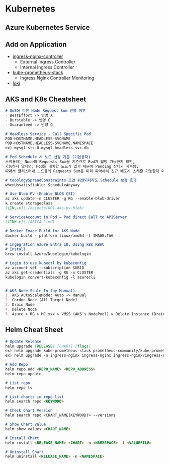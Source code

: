 # Kubernetes
## Azure Kubernetes Service
## Add on Application
- [ingress-nginx-controller](./addons/ingress-nginx-controller/)
    - External Ingress Controller
    - Internal Ingress Controller
- [kube-prometheus-stack](./addons/kube-prometheus-stack/)
    - Ingress Nginx Controller Monitoring
- [loki](./addons/loki/)
## AKS and K8s Cheatsheet
```markdown
# QoS에 따른 Node Request Sum 반영 여부
- BestEffort -> 반영 X
- Burstable -> 반영 O
- Guaranteed -> 반영 O

# Headless Service - Call Specific Pod
POD-HOSTNAME.HEADLESS-SVCNAME
POD-HOSTNAME.HEADLESS-SVCNAME.NAMESPACE
ex) mysql-sts-0.mysql-headless-svc.db

# Pod Schedule 시 노드 선정 기준 (기본동작)
스케쥴러는 Node의 Requests Sum을 기준으로 Pod가 할당 가능한지 확인, 
가능하지 않다면, Pod를 배치할 노드가 없기 때문에 Pending 상태가 지속됨, 
따라서 클러스터내 노드들의 Requests Sum을 미리 파악해서 신규 배포시 스케쥴 가능한지 미리 파악 필요

# topologySpreadConstraints 조건 위반되더라도 Schedule 보장 효과
whenUnsatisfiable: ScheduleAnyway

# Use Blob PV (Enable BLOB CSI)
az aks update -n CLUSTER -g RG --enable-blob-driver
k create storageclass
[LINL->](./objects/001-aks-pv-blob)

# ServiceAccount in Pod → Pod direct Call to APIServer
[LINK->](./APICALL.md)

# Docker Image Build for AKS Node
docker build --platform linux/amd64 -t IMAGE:TAG

# Ingegration Azure Entra ID, Using k8s RBAC
# Install
brew install Azure/kubelogin/kubelogin

# Login to use kubectl by kubeconfig
az account set --subscription SUBID
az aks get-credentials -g RG -n CLUSTER
kubelogin convert-kubeconfig -l azurecli


# AKS Node Scale-In (by Manual)
1. AKS AutoScaleMode: Auto -> Manual
2. Cordon Node (All Target Node)
3. Drain Node
4. Delete Node
5. Azure > RG > MC_xxx > VMSS (AKS's NodePool) > Delete Instance (Drained Node)
```

## Helm Cheat Sheet
```markdown
# Update Release
helm upgrade [RELEASE] [CHART] [flags]
ex) helm upgrade kube-prometheus-stack prometheus-community/kube-prometheus-stack  -f ./values/user-values.yaml -n prometheus
ex) helm upgrade -n ingress-nginx ingress-nginx ingress-nginx/ingress-nginx --version <CHART_VERSION>

# Add Repo
helm repo add <REPO_NAME> <REPO_ADDRESS>
helm repo update

# List repo
helm repo ls

# List charts in repo list
helm search repo <KEYWORD>

# Check Chart Version
helm search repo <CHART_NAME(KEYWORD)> --versions

# Show Chart Value
helm show values <CHART_NAME>

# Install Chart
helm install <RELEASE_NAME> <CHART> -n <NAMESPACE> -f <VALUEFILE>

# Uninstall Chart
helm uninstall <RELEASE_NAME> -n <NAMESPACE>

```
